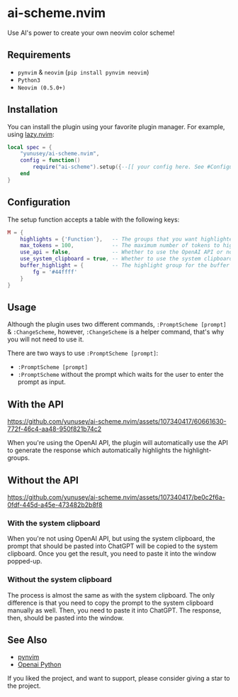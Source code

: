 # ai-scheme.nvim

Use AI's power to create your own neovim color scheme!

## Requirements
- `pynvim` & `neovim` (`pip install pynvim neovim`)
- `Python3`
- `Neovim (0.5.0+)`

## Installation

You can install the plugin using your favorite plugin manager. For example, using [lazy.nvim](https://github.com/folke/lazy.nvim):

```lua
local spec = {
    "yunusey/ai-scheme.nvim",
    config = function()
        require("ai-scheme").setup({--[[ your config here. See #Configuration ]]})
    end
}
```

## Configuration

The setup function accepts a table with the following keys:

```lua
M = {
	highlights = {'Function'},   -- The groups that you want highlighted.
	max_tokens = 100,            -- The maximum number of tokens to highlight (only used when `use_api` is set to true).
	use_api = false,             -- Whether to use the OpenAI API or not. If you do not want to use the API, you will be pasting the prompt to ChatGPT manually.
	use_system_clipboard = true, -- Whether to use the system clipboard or not (only used when `use_api` is set to false).
	buffer_highlight = {         -- The highlight group for the buffer that is used for prompt.
		fg = '#44ffff'
	}
}
```

## Usage

Although the plugin uses two different commands, `:PromptScheme [prompt]` & `:ChangeScheme`, however, `:ChangeScheme` is a helper command, that's why you will not need to use it.

There are two ways to use `:PromptScheme [prompt]`:
- `:PromptScheme [prompt]`
- `:PromptScheme` without the prompt which waits for the user to enter the prompt as input.

## With the API



https://github.com/yunusey/ai-scheme.nvim/assets/107340417/60661630-772f-46c4-aa48-950f821b74c2




When you're using the OpenAI API, the plugin will automatically use the API to generate the response which automatically highlights the highlight-groups.



## Without the API



https://github.com/yunusey/ai-scheme.nvim/assets/107340417/be0c2f6a-0fdf-445d-a45e-473482b2b8f8



### With the system clipboard
When you're not using OpenAI API, but using the system clipboard, the prompt that should be pasted into ChatGPT will be copied to the system clipboard. Once you get the result, you need to paste it into the window popped-up.

### Without the system clipboard
The process is almost the same as with the system clipboard. The only difference is that you need to copy the prompt to the system clipboard manually as well. Then, you need to paste it into ChatGPT. The response, then, should be pasted into the window.

## See Also
- [pynvim](https://github.com/neovim/pynvim)
- [Openai Python](https://github.com/openai/openai-python)

If you liked the project, and want to support, please consider giving a star to the project.

